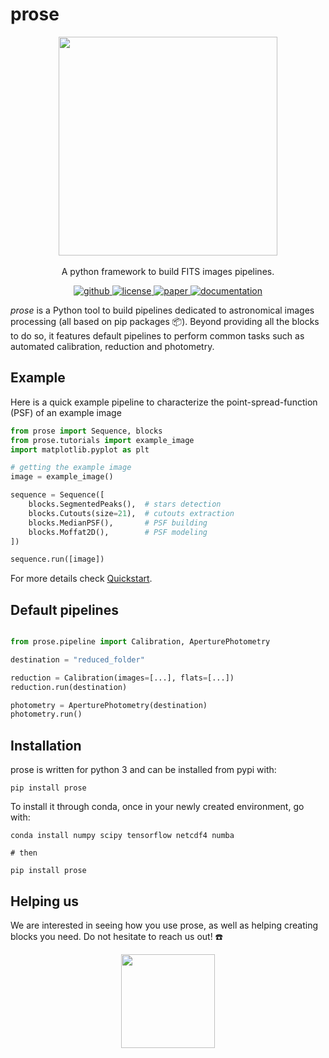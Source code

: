 # prose

<p align="center">

  <img width="350" src="https://github.com/lgrcia/prose/blob/2.0.2/docs/source/prose_illustration.png">
  <br>  
  <br>
  A python framework to build FITS images pipelines.
  <br>
  <p align="center">
    <a href="https://github.com/lgrcia/prose">
      <img src="https://img.shields.io/badge/github-lgrcia/prose-blue.svg?style=flat" alt="github"/>
    </a>
    <a href="">
      <img src="https://img.shields.io/badge/license-MIT-lightgray.svg?style=flat" alt="license"/>
    </a>
    <a href="https://arxiv.org/abs/2111.02814">
      <img src="https://img.shields.io/badge/paper-yellow.svg?style=flat" alt="paper"/>
    </a>
    <a href="https://lgrcia.github.io/prose-docs">
      <img src="https://img.shields.io/badge/documentation-black.svg?style=flat" alt="documentation"/>
    </a>
  </p>
</p>

 *prose* is a Python tool to build pipelines dedicated to astronomical images processing (all based on pip packages 📦). Beyond providing all the blocks to do so, it features default pipelines to perform common tasks such as automated calibration, reduction and photometry.

## Example

Here is a quick example pipeline to characterize the point-spread-function (PSF) of an example image


```python
from prose import Sequence, blocks
from prose.tutorials import example_image
import matplotlib.pyplot as plt

# getting the example image
image = example_image()

sequence = Sequence([
    blocks.SegmentedPeaks(),  # stars detection
    blocks.Cutouts(size=21),  # cutouts extraction
    blocks.MedianPSF(),       # PSF building
    blocks.Moffat2D(),        # PSF modeling
])

sequence.run([image])
```

For more details check [Quickstart](https://lgrcia.github.io/prose/build/html/notebooks/quickstart.html).

## Default pipelines


```python

from prose.pipeline import Calibration, AperturePhotometry

destination = "reduced_folder"

reduction = Calibration(images=[...], flats=[...])
reduction.run(destination)

photometry = AperturePhotometry(destination)
photometry.run()

```

## Installation

prose is written for python 3 and can be installed from pypi with:

```shell
pip install prose
```

To install it through conda, once in your newly created environment, go with:


```shell
conda install numpy scipy tensorflow netcdf4 numba

# then 

pip install prose
```

## Helping us

We are interested in seeing how you use prose, as well as helping creating blocks you need. Do not hesitate to reach us out! ☎️

<p align="center">
  <img width="150" src="https://github.com/lgrcia/prose/blob/2.0.2/docs/source/lookatit.png">
</p>